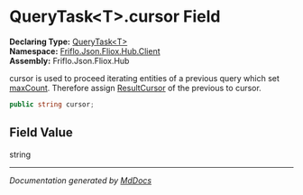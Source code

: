 ﻿<!--  
  <auto-generated>   
    The contents of this file were generated by a tool.  
    Changes to this file may be list if the file is regenerated  
  </auto-generated>   
-->

# QueryTask\<T\>.cursor Field

**Declaring Type:** [QueryTask\<T\>](../index.md)  
**Namespace:** [Friflo.Json.Fliox.Hub.Client](../../index.md)  
**Assembly:** Friflo.Json.Fliox.Hub

cursor is used to proceed iterating entities of a previous query             which set [maxCount](maxCount.md).             Therefore assign [ResultCursor](../properties/ResultCursor.md) of the previous to cursor. 

```csharp
public string cursor;
```

## Field Value

string

___

*Documentation generated by [MdDocs](https://github.com/ap0llo/mddocs)*
